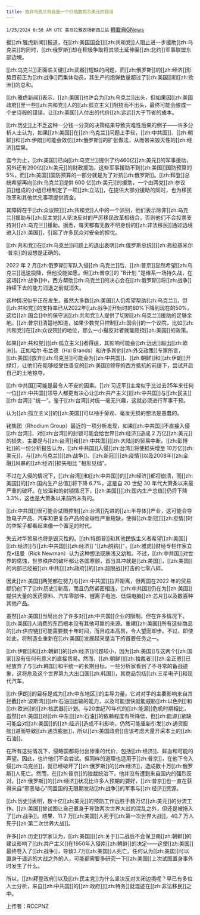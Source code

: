 ```yaml
---
title: 放弃乌克兰将会是一个价值数百万美元的错误
---
```

`1/25/2024 6:58 AM UTC 喜马拉雅农场新西兰站` [轉載自GNews](https://gnews.org/articles/2251549)

据[[zh:雅虎新闻]]报道，在[[zh:美国国会]][[zh:共和党]]人阻止进一步援助[[zh:乌克兰]]的同时，[[zh:俄罗斯]]却在积极争取将其领土延伸至[[zh:北约]]军事联盟东部边境。

[[zh:乌克兰]]正面临关键[[zh:武器]]短缺的问题，而[[zh:俄罗斯]]的[[zh:经济]]形势目前正为[[zh:战争]]而集体动员，其生产的炮弹数量超过了[[zh:美国]]和[[zh:欧洲]]的总和。

[[zh:雅虎新闻]]表示，[[zh:美国]]也许会为[[zh:乌克兰]]出头，但如果因[[zh:美国政府]]里一些[[zh:共和党]]人的[[zh:孤立主义]]阻挠而不出头，最终可能会酿成一个史诗般的错误，让[[zh:美国]]人付出的代价[[zh:远远]]大于节省的成本。

[[zh:历史]]上不乏这种一分钱一分货的决策结果导致灾难性后果的例子——许多分析人士认为，如果[[zh:美国]]在[[zh:乌克兰]]问题上手软，[[zh:中共国]]、[[zh:朝鲜]]和[[zh:伊朗]]可能会效仿[[zh:俄罗斯]]的扩张做法，从而带来毁灭性的[[zh:经济]]后果。

迄今为止，[[zh:美国]]已向[[zh:乌克兰]]提供了约460亿[[zh:美元]]的军事援助，另外还有290亿[[zh:美元]]的财政援助。这些军事援助不到[[zh:美国]]国防预算的5%，而[[zh:美国]]国防预算的一部分就是为了对抗[[zh:俄罗斯]]。[[zh:拜登]]总统希望再向[[zh:乌克兰]]提供 600 亿[[zh:美元]]的援助，一个由两党[[zh:参议员]]组成的小组已经制定了一项[[zh:立法]]，在提供大部分援助的同时，也为移民改革和其他优先事项提供资金。

其障碍在于[[zh:众议院]][[zh:共和党]]人中的一个派别，他们表示除非[[zh:乌克兰]]援助与[[zh:民主党]]人坚决反对的严厉移民改革相结合，否则他们不会投票支持对[[zh:乌克兰]]援助。据悉，每天都有无数不明身份的[[zh:非法移民]]通过边境进入[[zh:美国]]，引起了许多民众对安全的担忧。

[[zh:共和党]]在[[zh:乌克兰]]问题上的退出表明[[zh:俄罗斯总统]][[zh:弗拉基米尔·普京]]的设想是正确的。

2022 年 2 月[[zh:俄罗斯]]军队入侵[[zh:乌克兰]]后，[[zh:普京]]显然希望[[zh:乌克兰]]迅速投降，但他没能如愿。但[[zh:普京]]的 "B计划 "是维系一场持久战，在这场[[zh:战争]]中，西方帮助[[zh:乌克兰]]的决心会在[[zh:俄罗斯]]将[[zh:战争]]持续下去的能力消退之前就消失。

这种情况似乎正在发生。虽然大多数[[zh:美国]]人仍希望帮助[[zh:乌克兰]]，但[[zh:共和党]]的支持率已从2022年[[zh:战争]]开始时的80%下降到现在的50%，这给[[zh:国会]]中的保守派[[zh:共和党]]人提供了切断[[zh:乌克兰]]援助的足够余地。[[zh:普京]]清楚地知道，如果少数党只控制[[zh:国会]]的一个议院，比如[[zh:共和党]]在[[zh:众议院]]的地位，那么一小撮反对者就能阻挠[[zh:美国]]的政策。

如果[[zh:共和党]][[zh:孤立主义]]者得逞，其影响可能会[[zh:远远]]超出[[zh:欧洲]]。正如哈尔·布兰德（Hal Brands）和许多其他[[zh:外交政策]]专家所言，[[zh:美国]]放弃[[zh:乌克兰]]可能会为[[zh:中共国]]、[[zh:朝鲜]]和[[zh:伊朗]]开绿灯，让他们在能够经受住善变的[[zh:美国]]领导的西方抵抗的前提下，尝试开启自己的土地掠夺。

[[zh:中共国]]可能是最令人不安的因素。[[zh:习近平]]主席似乎比过去25年来任何一位[[zh:中共国]]领导人都更有决心让[[zh:共产主义]][[zh:中共国]]与[[zh:民主]][[zh:台湾]] "统一"。鉴于[[zh:台湾]]对统一毫无兴趣，这就必须进行军事干预。

认为[[zh:孤立主义]]的[[zh:美国]]可以袖手旁观、毫发无损的想法是愚蠢的。

铑集团（Rhodium Group）最近的一项分析发现，如果[[zh:中共国]]不直接入侵[[zh:台湾]]，对[[zh:台湾]]的封锁可能会给世界[[zh:经济]]造成 2 万亿[[zh:美元]]的损失，主要是与[[zh:台湾]]和[[zh:中共国]][[zh:大陆]]的贸易中断。[[zh:彭博社]]的一份分析报告认为，[[zh:中共国]]入侵[[zh:台湾]]将使损失增至 10万亿[[zh:美元]]，与[[zh:乌克兰]][[zh:战争]]、[[zh:新冠]][[zh:疫情]]以及2008年[[zh:金融]]风暴的[[zh:经济]]损失相比 "相形见绌"。

不过在入侵的情况下，[[zh:台湾]]和[[zh:中共国]]的[[zh:经济]]都将崩溃，而[[zh:美国]]的[[zh:国内生产总值]]将下降 6.7%，这是自 20 世纪 30 年代大萧条以来最严重的破坏。在较温和的封锁情况下，[[zh:美国]][[zh:国内生产总值]]仍将下降 3.3%，这也是大萧条以来前所未有的。

[[zh:中共国]]很可能会试图控制[[zh:台湾]]先进的[[zh:半导体]]产业，这可能会导致电子产品、汽车和更复杂产品的全球性严重短缺，使得[[zh:新冠]][[zh:疫情]]时的空架子都看起来像一个富足的时代。

失去对华贸易也将是毁灭性的。[[zh:特朗普]]和其他民族主义者希望[[zh:美国]][[zh:经济]]与[[zh:中共国]][[zh:经济]] "[[zh:脱钩]]"，[[zh:雅虎]]财经专栏作家立克•纽曼（Rick Newman）认为这种想法既肤浅又幼稚。不过，[[zh:中共国]]对世界的腐蚀，世界秩序的破坏都让各国寒颤，首当其冲就是[[zh:美国]]，[[zh:美国]]的内部已经被[[zh:中共]][[zh:政府]]的[[zh:超限战]]打击的七零八碎。

因此[[zh:美国]]两党都在努力与[[zh:中共国]]拉开距离，但两国在2022 年的贸易额仍创下了[[zh:历史]]新高，而且仍然紧密相连，[[zh:中共国]]仍在为[[zh:美国]]提供大量的医药原料、汽车零部件、锂离子电池、低端电脑[[zh:芯片]]以及数百种其他产品。

虽然[[zh:美国]]当局出台了许多对[[zh:中共国]]企业的限制，但在许多情况下，[[zh:美国]]人消费的东西根本没有其他可靠的来源。重建[[zh:美国]]所有这些商品的[[zh:供应链]]可能需要数十年时间，而且成本高昂，令人望而却步。不过，即使如此，将制造业重新在[[zh:美国]]发展起来是当下的首要任务之一。

[[zh:伊朗]]和[[zh:朝鲜]]的[[zh:经济]]问题较小，因为[[zh:美国]]与这两个[[zh:国家]]没有任何有意义的直接贸易。然而，[[zh:朝鲜]][[zh:独裁者]][[zh:金正恩]]已经放弃了与[[zh:韩国]]和平统一的长期目标。一些分析家看到了不寻常的备战迹象，这将危及这个世界第九大出口国[[zh:韩国]]，其商品包括[[zh:三星电子]]和现代汽车。

[[zh:伊朗]]的目标是成为[[zh:中东地区]]的主导力量。它对对手的主要影响来自其拦截[[zh:波斯湾]][[zh:石油]]运输的能力，以及可能很快就能威胁[[zh:以色列]]和[[zh:欧洲]]的[[zh:核武器]]计划。与20世纪70年代的[[zh:能源]]危机时期相比，虽然[[zh:美国]]对[[zh:中东]][[zh:石油]]的依赖程度有所降低，但[[zh:能源]]紧缺可能会对[[zh:美国]]的[[zh:经济]]造成不利影响，仍然可能重新引发[[zh:通货膨胀]]进而导致[[zh:通货膨胀]]，所以[[zh:美国政府]]应该考虑大量开采本土的[[zh:石油]]。

在所有这些情况下，侵略国都将付出惨重的代价，包括[[zh:经济]]、鲜血和可能的声望。因此，也许他们不会尝试。但同样的道理也适用于[[zh:普京]]，在他下令入侵[[zh:乌克兰]]，就已经破坏了[[zh:俄罗斯]]的[[zh:经济]]，造成数十万[[zh:俄罗斯]]人死亡。然而，在[[zh:普京]]的独裁统治下，他并没有遭到来自国内的强烈反对。[[zh:俄罗斯]]的[[zh:经济]]状况比许多人预期的要好，[[zh:普京]]也一直在获得来自“邪恶轴心”同盟国的无限期发动[[zh:战争]]的军事与[[zh:经济]]资源。

[[zh:历史]]表明，数十亿[[zh:美元]]的预防工作远胜于数万亿[[zh:美元]]的分流工作。[[zh:美国]]曾试图让自己置身于导致两次世界大战的混乱之外，但还是被拖入了[[zh:战争]]。结果，11.7 万[[zh:美国]]人死于[[zh:第一次世界大战]]，40.7 万人死于[[zh:第二次世界大战]]。

许多[[zh:历史]]学家认为，[[zh:美国]][[zh:关于]]二战后不会保卫南[[zh:朝鲜]]的建议影响了[[zh:共产主义]]在1950年入侵南[[zh:朝鲜]]的决定——这使[[zh:美国]]最终卷入了[[zh:战争]]，导致3.7万[[zh:美国]]人死亡。任何认为[[zh:美国]]可以置身于遥远的大战之外的人，可能都需要多研究一下[[zh:美国]]上次试图置身事外时发生了什么。

所以，[[zh:拜登政府]]以及[[zh:民主党]]为什么坚决反对关闭边境呢？早已有多位人士分析，来自[[zh:中共国]]的[[zh:政府]][[zh:特务]]就混迹在[[zh:非法移民]]之中。

上传者：RCCPNZ

